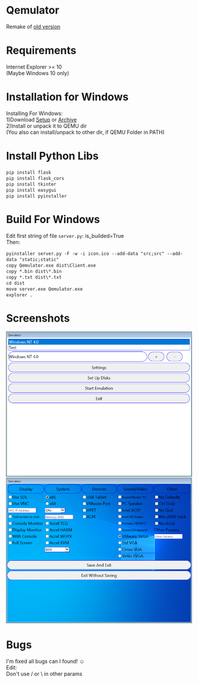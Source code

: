 # Qemulator
Remake of [old version](https://github.com/Pixelsuft/Qemulator-old)
# Requirements
Internet Explorer >= 10 <br />
(Maybe Windows 10 only)
# Installation for Windows
Installing For Windows: <br />
1)Download [Setup](https://github.com/Pixelsuft/Qemulator/releases/download/v1.1/Qemulator_Setup.exe) or [Archive](https://github.com/Pixelsuft/Qemulator/releases/download/v1.1/Qemulator.rar)<br />
2)Install or unpack it to QEMU dir<br />
(You also can install/unpack to other dir, if QEMU Folder in PATH)
# Install Python Libs
```
pip install flask
pip install flask_cors
pip install tkinter
pip install easygui
pip install pyinstaller
```
# Build For Windows
Edit first string of file ```server.py```: is_builded=True <br />
Then: 
```
pyinstaller server.py -F -w -i icon.ico --add-data "src;src" --add-data "static;static"
copy Qemulator.exe dist\Client.exe
copy *.bin dist\*.bin
copy *.txt dist\*.txt
cd dist
move server.exe Qemulator.exe
explorer .
```
# Screenshots
![Screenshot](https://github.com/Pixelsuft/Qemulator/blob/main/screenshots/screenshot1.png?raw=true)<br />
![Screenshot](https://github.com/Pixelsuft/Qemulator/blob/main/screenshots/screenshot2.png?raw=true)
# Bugs
I'm fixed all bugs can I found! ☺ <br />
Edit: <br />
Don't use / or \ in other params
